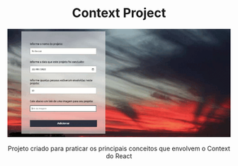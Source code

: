 <h1 align="center">Context Project</h1>

<img src = "./src/Figura 12: Código em Execução.gif" alt="Tela inicial do projeto" />

<p align="center">Projeto criado para praticar os principais conceitos que envolvem o Context do React</p>